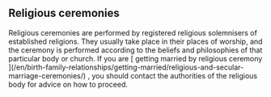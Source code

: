 ##  Religious ceremonies

Religious ceremonies are performed by registered religious solemnisers of
established religions. They usually take place in their places of worship, and
the ceremony is performed according to the beliefs and philosophies of that
particular body or church. If you are [ getting married by religious ceremony
](/en/birth-family-relationships/getting-married/religious-and-secular-
marriage-ceremonies/) , you should contact the authorities of the religious
body for advice on how to proceed.
